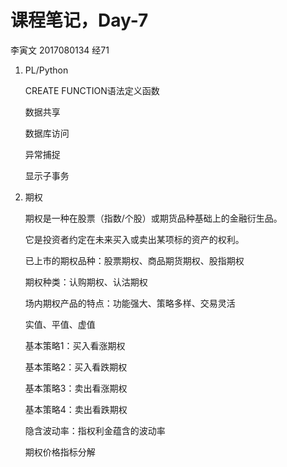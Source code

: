 # 课程笔记，Day-7

李寅文  2017080134 经71 

1. PL/Python

   CREATE FUNCTION语法定义函数

   数据共享

   数据库访问

   异常捕捉

   显示子事务

2. 期权

   期权是一种在股票（指数/个股）或期货品种基础上的金融衍生品。

   它是投资者约定在未来买入或卖出某项标的资产的权利。

   已上市的期权品种：股票期权、商品期货期权、股指期权

   期权种类：认购期权、认沽期权

   场内期权产品的特点：功能强大、策略多样、交易灵活

   实值、平值、虚值

   基本策略1：买入看涨期权

   基本策略2：买入看跌期权

   基本策略3：卖出看涨期权

   基本策略4：卖出看跌期权

   隐含波动率：指权利金蕴含的波动率

   期权价格指标分解

